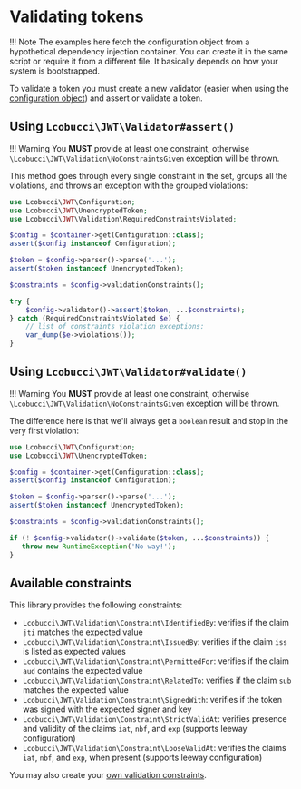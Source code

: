 # Validating tokens

!!! Note
    The examples here fetch the configuration object from a hypothetical dependency injection container.
    You can create it in the same script or require it from a different file. It basically depends on how your system is bootstrapped.

To validate a token you must create a new validator (easier when using the [configuration object](configuration.md)) and assert or validate a token.

## Using `Lcobucci\JWT\Validator#assert()`

!!! Warning
    You **MUST** provide at least one constraint, otherwise `\Lcobucci\JWT\Validation\NoConstraintsGiven` exception will be thrown.

This method goes through every single constraint in the set, groups all the violations, and throws an exception with the grouped violations:

```php
use Lcobucci\JWT\Configuration;
use Lcobucci\JWT\UnencryptedToken;
use Lcobucci\JWT\Validation\RequiredConstraintsViolated;

$config = $container->get(Configuration::class);
assert($config instanceof Configuration);

$token = $config->parser()->parse('...');
assert($token instanceof UnencryptedToken);

$constraints = $config->validationConstraints();

try {
    $config->validator()->assert($token, ...$constraints);
} catch (RequiredConstraintsViolated $e) {
    // list of constraints violation exceptions:
    var_dump($e->violations());
}
```

## Using `Lcobucci\JWT\Validator#validate()`

!!! Warning
    You **MUST** provide at least one constraint, otherwise `\Lcobucci\JWT\Validation\NoConstraintsGiven` exception will be thrown.

The difference here is that we'll always get a `boolean` result and stop in the very first violation:

```php
use Lcobucci\JWT\Configuration;
use Lcobucci\JWT\UnencryptedToken;

$config = $container->get(Configuration::class);
assert($config instanceof Configuration);

$token = $config->parser()->parse('...');
assert($token instanceof UnencryptedToken);

$constraints = $config->validationConstraints();

if (! $config->validator()->validate($token, ...$constraints)) {
   throw new RuntimeException('No way!');
}
```

## Available constraints

This library provides the following constraints:

* `Lcobucci\JWT\Validation\Constraint\IdentifiedBy`: verifies if the claim `jti` matches the expected value
* `Lcobucci\JWT\Validation\Constraint\IssuedBy`: verifies if the claim `iss` is listed as expected values
* `Lcobucci\JWT\Validation\Constraint\PermittedFor`: verifies if the claim `aud` contains the expected value
* `Lcobucci\JWT\Validation\Constraint\RelatedTo`: verifies if the claim `sub` matches the expected value
* `Lcobucci\JWT\Validation\Constraint\SignedWith`: verifies if the token was signed with the expected signer and key
* `Lcobucci\JWT\Validation\Constraint\StrictValidAt`: verifies presence and validity of the claims `iat`, `nbf`, and `exp` (supports leeway configuration)
* `Lcobucci\JWT\Validation\Constraint\LooseValidAt`: verifies the claims `iat`, `nbf`, and `exp`, when present (supports leeway configuration)

You may also create your [own validation constraints](extending-the-library.md#validation-constraints).
